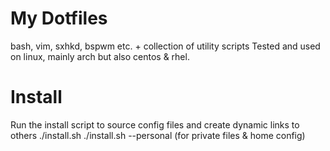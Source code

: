 # My Dotfiles
bash, vim, sxhkd, bspwm etc. + collection of utility scripts
Tested and used on linux, mainly arch but also centos & rhel.

# Install
Run the install script to source config files and create dynamic links to others
./install.sh
./install.sh --personal (for private files & home config)
